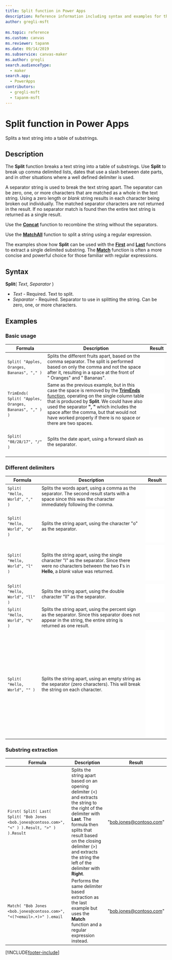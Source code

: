 ```yaml
---
title: Split function in Power Apps
description: Reference information including syntax and examples for the Split function in Power Apps.
author: gregli-msft

ms.topic: reference
ms.custom: canvas
ms.reviewer: tapanm
ms.date: 09/14/2019
ms.subservice: canvas-maker
ms.author: gregli
search.audienceType: 
  - maker
search.app: 
  - PowerApps
contributors:
  - gregli-msft
  - tapanm-msft
---
```

# Split function in Power Apps
Splits a text string into a table of substrings.

## Description
The **Split** function breaks a text string into a table of substrings.  Use **Split** to break up comma delimited lists, dates that use a slash between date parts, and in other situations where a well defined delimiter is used.  

A separator string is used to break the text string apart.  The separator can be zero, one, or more characters that are matched as a whole in the text string.  Using a zero length or *blank* string results in each character being broken out individually.  The matched separator characters are not returned in the result.  If no separator match is found then the entire text string is returned as a single result.

Use the **[Concat](function-concatenate.md)** function to recombine the string without the separators. 
 
Use the **[MatchAll](function-ismatch.md)** function to split a string using a regular expression.

The examples show how **Split** can be used with the **[First](function-first-last.md)** and **[Last](function-first-last.md)** functions to extract a single delimited substring.  The **[Match](function-ismatch.md)** function is often a more concise and powerful choice for those familiar with regular expressions.

## Syntax
**Split**( *Text*, *Separator* )

* *Text* - Required.  Text to split.
* *Separator* - Required.  Separator to use in splitting the string.  Can be zero, one, or more characters.

## Examples

### Basic usage

| Formula | Description | Result |
| --- | --- | --- |
| `Split( "Apples, Oranges, Bananas", "," )` |Splits the different fruits apart, based on the comma separator.  The split is performed based on only the comma and not the space after it, resulting in a space at the front of "&nbsp;Oranges" and "&nbsp;Bananas". | ![Split based on comma.](media/function-split/fruit1.png) |
| `TrimEnds( Split( "Apples, Oranges, Bananas", "," ) )` |Same as the previous example, but in this case the space is removed by the [**TrimEnds** function](function-trim.md), operating on the single column table that is produced by **Split**. We could have also used the separator **",&nbsp;"** which includes the space after the comma, but that would not have worked properly if there is no space or there are two spaces. | ![Split with space removed.](media/function-split/fruit2.png) |
| `Split( "08/28/17", "/" )` |Splits the date apart, using a forward slash as the separator. | ![Using forward slash.](media/function-split/date.png) |

### Different delimiters

| Formula | Description | Result |
| --- | --- | --- |
| `Split( "Hello, World", "," )` |Splits the words apart, using a comma as the separator.  The second result starts with a space since this was the character immediately following the comma. | ![Using comma separator.](media/function-split/comma.png) |
| `Split( "Hello, World", "o" )` |Splits the string apart, using the character "o" as the separator. | ![Using o separator.](media/function-split/o.png) |
| `Split( "Hello, World", "l" )` |Splits the string apart, using the single character "l" as the separator. Since there were no characters between the two **l**'s in **Hello**, a *blank* value was returned. | ![Using l separator.](media/function-split/l.png) |
| `Split( "Hello, World", "ll" )` |Splits the string apart, using the double character "ll" as the separator. | ![Using ll separator.](media/function-split/ll.png) |
| `Split( "Hello, World", "%" )` |Splits the string apart, using the percent sign as the separator. Since this separator does not appear in the string, the entire string is returned as one result. | ![Using % separator.](media/function-split/percent.png) |
| `Split( "Hello, World", "" )` |Splits the string apart, using an empty string as the separator (zero characters). This will break the string on each character. | ![Using empty string separator.](media/function-split/none.png) |

### Substring extraction

| Formula | Description | Result |
| --- | --- | --- |
| `First( Split( Last( Split( "Bob Jones <bob.jones@contoso.com>", "<" ) ).Result, ">" ) ).Result` | Splits the string apart based on an opening delimiter (<) and extracts the string to the right of the delimiter with **Last**.  The formula then splits that result based on the closing delimiter (>) and extracts the string the left of the delimiter with **Right**. | "bob.jones@contoso.com" |
| `Match( "Bob Jones <bob.jones@contoso.com>", "<(?<email>.+)>" ).email` | Performs the same delimiter based extraction as the last example but uses the **Match** function and a regular expression instead. | "bob.jones@contoso.com" |



[!INCLUDE[footer-include](../../includes/footer-banner.md)]